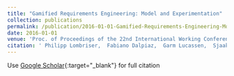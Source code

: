 ```yaml
---
title: "Gamified Requirements Engineering: Model and Experimentation"
collection: publications
permalink: /publication/2016-01-01-Gamified-Requirements-Engineering-Model-and-Experimentation
date: 2016-01-01
venue: 'Proc. of Proceedings of the 22nd International Working Conference on Requirements Engineering: Foundation for Software Quality (REFSQ&apos;16)'
citation: ' Philipp Lombriser,  Fabiano Dalpiaz,  Garm Lucassen,  Sjaak Brinkkemper, &quot;Gamified Requirements Engineering: Model and Experimentation.&quot; Proc. of Proceedings of the 22nd International Working Conference on Requirements Engineering: Foundation for Software Quality (REFSQ&amp;apos;16), 2016.'
---
```

Use [Google Scholar](https://scholar.google.com/scholar?q=Gamified+Requirements+Engineering:+Model+and+Experimentation){:target="_blank"} for full citation